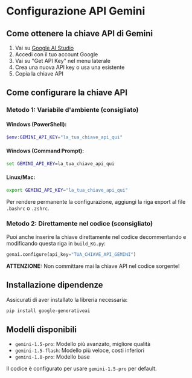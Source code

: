 # Configurazione API Gemini

## Come ottenere la chiave API di Gemini

1. Vai su [Google AI Studio](https://aistudio.google.com/)
2. Accedi con il tuo account Google
3. Vai su "Get API Key" nel menu laterale
4. Crea una nuova API key o usa una esistente
5. Copia la chiave API

## Come configurare la chiave API

### Metodo 1: Variabile d'ambiente (consigliato)

#### Windows (PowerShell):
```powershell
$env:GEMINI_API_KEY="la_tua_chiave_api_qui"
```

#### Windows (Command Prompt):
```cmd
set GEMINI_API_KEY=la_tua_chiave_api_qui
```

#### Linux/Mac:
```bash
export GEMINI_API_KEY="la_tua_chiave_api_qui"
```

Per rendere permanente la configurazione, aggiungi la riga export al file `.bashrc` o `.zshrc`.

### Metodo 2: Direttamente nel codice (sconsigliato)

Puoi anche inserire la chiave direttamente nel codice decommentando e modificando questa riga in `build_KG.py`:

```python
genai.configure(api_key="TUA_CHIAVE_API_GEMINI")
```

**ATTENZIONE:** Non committare mai la chiave API nel codice sorgente!

## Installazione dipendenze

Assicurati di aver installato la libreria necessaria:

```bash
pip install google-generativeai
```

## Modelli disponibili

- `gemini-1.5-pro`: Modello più avanzato, migliore qualità
- `gemini-1.5-flash`: Modello più veloce, costi inferiori
- `gemini-1.0-pro`: Modello base

Il codice è configurato per usare `gemini-1.5-pro` per default.
